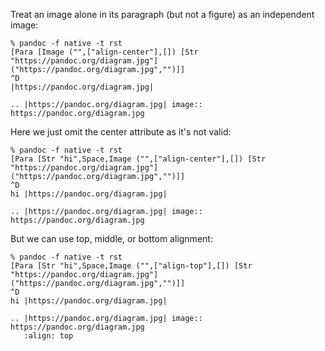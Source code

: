 Treat an image alone in its paragraph (but not a figure)
as an independent image:
```
% pandoc -f native -t rst
[Para [Image ("",["align-center"],[]) [Str "https://pandoc.org/diagram.jpg"] ("https://pandoc.org/diagram.jpg","")]]
^D
|https://pandoc.org/diagram.jpg|

.. |https://pandoc.org/diagram.jpg| image:: https://pandoc.org/diagram.jpg
```

Here we just omit the center attribute as it's not valid:
```
% pandoc -f native -t rst
[Para [Str "hi",Space,Image ("",["align-center"],[]) [Str "https://pandoc.org/diagram.jpg"] ("https://pandoc.org/diagram.jpg","")]]
^D
hi |https://pandoc.org/diagram.jpg|

.. |https://pandoc.org/diagram.jpg| image:: https://pandoc.org/diagram.jpg
```

But we can use top, middle, or bottom alignment:
```
% pandoc -f native -t rst
[Para [Str "hi",Space,Image ("",["align-top"],[]) [Str "https://pandoc.org/diagram.jpg"] ("https://pandoc.org/diagram.jpg","")]]
^D
hi |https://pandoc.org/diagram.jpg|

.. |https://pandoc.org/diagram.jpg| image:: https://pandoc.org/diagram.jpg
   :align: top
```
